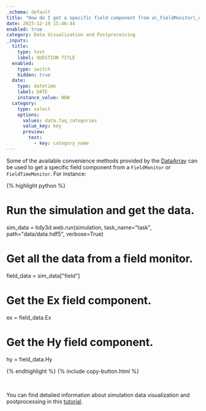 ```yaml
---
_schema: default
title: "How do I get a specific field component from a\_FieldMonitor\_or\_FieldTimeMonitor?"
date: 2023-12-19 15:46:44
enabled: true
category: Data Visualization and Postprocessing
_inputs:
  title:
    type: text
    label: QUESTION TITLE
  enabled:
    type: switch
    hidden: true
  date:
    type: datetime
    label: DATE
    instance_value: NOW
  category:
    type: select
    options:
      values: data.faq_categories
      value_key: key
      preview:
        text:
          - key: category_name
---
```

Some of the available convenience methods provided by the&nbsp;[DataArray](https://xarray.pydata.org/en/stable/generated/xarray.DataArray.html) can be used to get a specific field component from a `FieldMonitor` or `FieldTimeMonitor`. For instance:

<div><div markdown class="code-snippet">{% highlight python %}

# Run the simulation and get the data.
sim_data = tidy3d.web.run(simulation, task_name="task", path="data/data.hdf5", verbose=True)

# Get all the data from a field monitor.
field_data = sim_data["field"]

# Get the Ex field component.
ex = field_data.Ex

# Get the Hy field component.
hy = field_data.Hy

{% endhighlight %}
{% include copy-button.html %}</div><p> </p><p>You can find detailed information about simulation data visualization and postprocessing in this <a href="https://www.flexcompute.com/tidy3d/examples/notebooks/VizData/">tutorial</a>.</p></div>